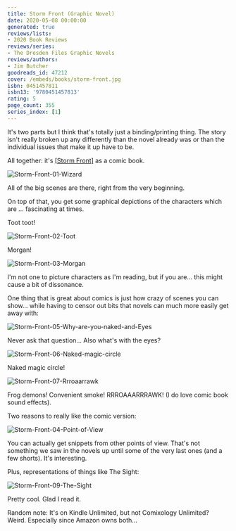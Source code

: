 ```yaml
---
title: Storm Front (Graphic Novel)
date: 2020-05-08 00:00:00
generated: true
reviews/lists:
- 2020 Book Reviews
reviews/series:
- The Dresden Files Graphic Novels
reviews/authors:
- Jim Butcher
goodreads_id: 47212
cover: /embeds/books/storm-front.jpg
isbn: 0451457811
isbn13: '9780451457813'
rating: 5
page_count: 355
series_index: [1]
---
```

It's two parts but I think that's totally just a binding/printing thing. The story isn't really broken up any differently than the novel already was or than the individual issues that make it up have to be.  

All together: it's [[Storm Front]]() as a comic book.  

<!--more-->

![Storm-Front-01-Wizard](/embeds/books/attachments/storm-front-01-wizard.png)  

All of the big scenes are there, right from the very beginning.  

On top of that, you get some graphical depictions of the characters which are ... fascinating at times.  

Toot toot!  

![Storm-Front-02-Toot](/embeds/books/attachments/storm-front-02-toot.png)  

Morgan!  

![Storm-Front-03-Morgan](/embeds/books/attachments/storm-front-03-morgan.png)  

I'm not one to picture characters as I'm reading, but if you are... this might cause a bit of dissonance.  

One thing that is great about comics is just how crazy of scenes you can show... while having to censor out bits that novels can much more easily get away with:  

![Storm-Front-05-Why-are-you-naked-and-Eyes](/embeds/books/attachments/storm-front-05-why-are-you-naked-and-eyes.png)  

Never ask that question... Also what's with the eyes?  

![Storm-Front-06-Naked-magic-circle](/embeds/books/attachments/storm-front-06-naked-magic-circle.png)  

Naked magic circle!  

![Storm-Front-07-Rrroaarrawk](/embeds/books/attachments/storm-front-07-rrroaarrawk.png)  

Frog demons! Convenient smoke! RRROAAARRRAWK! (I do love comic book sound effects).  

Two reasons to really like the comic version:  

![Storm-Front-04-Point-of-View](/embeds/books/attachments/storm-front-04-point-of-view.png)  

You can actually get snippets from other points of view. That's not something we saw in the novels up until some of the very last ones (and a few shorts). It's interesting.  

Plus, representations of things like The Sight:  

![Storm-Front-09-The-Sight](/embeds/books/attachments/storm-front-09-the-sight.png)  

Pretty cool. Glad I read it.  

Random note: It's on Kindle Unlimited, but not Comixology Unlimited? Weird. Especially since Amazon owns both...